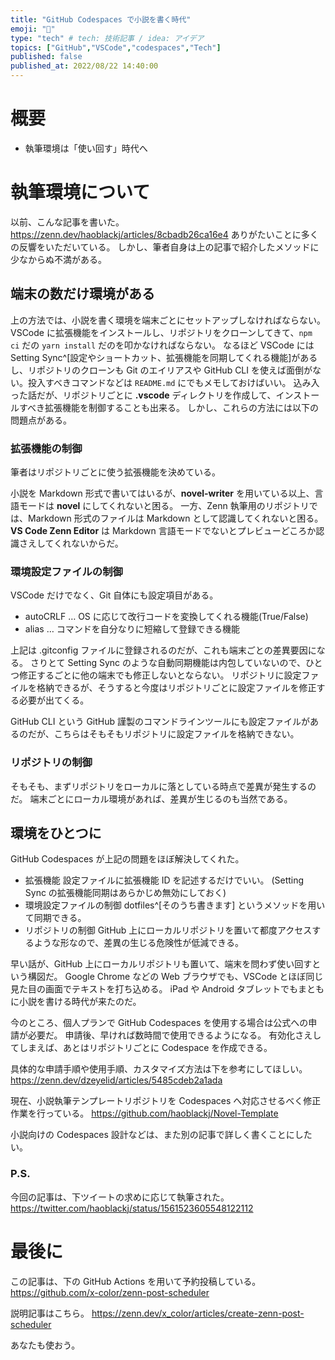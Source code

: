 ```yaml
---
title: "GitHub Codespaces で小説を書く時代"
emoji: "📌"
type: "tech" # tech: 技術記事 / idea: アイデア
topics: ["GitHub","VSCode","codespaces","Tech"]
published: false
published_at: 2022/08/22 14:40:00
---
```


# 概要
- 執筆環境は「使い回す」時代へ

# 執筆環境について
以前、こんな記事を書いた。
https://zenn.dev/haoblackj/articles/8cbadb26ca16e4
ありがたいことに多くの反響をいただいている。
しかし、筆者自身は上の記事で紹介したメソッドに少なからぬ不満がある。
##  端末の数だけ環境がある
上の方法では、小説を書く環境を端末ごとにセットアップしなければならない。
VSCode に拡張機能をインストールし、リポジトリをクローンしてきて、```npm ci``` だの ```yarn install``` だのを叩かなければならない。
なるほど VSCode には Setting Sync^[設定やショートカット、拡張機能を同期してくれる機能]があるし、リポジトリのクローンも Git のエイリアスや GitHub CLI を使えば面倒がない。投入すべきコマンドなどは ```README.md``` にでもメモしておけばいい。
込み入った話だが、リポジトリごとに **.vscode** ディレクトリを作成して、インストールすべき拡張機能を制御することも出来る。
しかし、これらの方法には以下の問題点がある。
### 拡張機能の制御
筆者はリポジトリごとに使う拡張機能を決めている。

小説を Markdown 形式で書いてはいるが、**novel-writer** を用いている以上、言語モードは **novel** にしてくれないと困る。
一方、Zenn 執筆用のリポジトリでは、Markdown 形式のファイルは Markdown として認識してくれないと困る。**VS Code Zenn Editor** は Markdown 言語モードでないとプレビューどころか認識さえしてくれないからだ。

### 環境設定ファイルの制御
VSCode だけでなく、Git 自体にも設定項目がある。
- autoCRLF … OS に応じて改行コードを変換してくれる機能(True/False)
- alias … コマンドを自分なりに短縮して登録できる機能

上記は .gitconfig ファイルに登録されるのだが、これも端末ごとの差異要因になる。
さりとて Setting Sync のような自動同期機能は内包していないので、ひとつ修正するごとに他の端末でも修正しないとならない。
リポジトリに設定ファイルを格納できるが、そうすると今度はリポジトリごとに設定ファイルを修正する必要が出てくる。

GitHub CLI という GitHub 謹製のコマンドラインツールにも設定ファイルがあるのだが、こちらはそもそもリポジトリに設定ファイルを格納できない。


### リポジトリの制御
そもそも、まずリポジトリをローカルに落としている時点で差異が発生するのだ。
端末ごとにローカル環境があれば、差異が生じるのも当然である。

## 環境をひとつに
GitHub Codespaces が上記の問題をほぼ解決してくれた。

- 拡張機能
設定ファイルに拡張機能 ID を記述するだけでいい。
(Setting Sync の拡張機能同期はあらかじめ無効にしておく)
- 環境設定ファイルの制御
dotfiles^[そのうち書きます] というメソッドを用いて同期できる。
- リポジトリの制御
GitHub 上にローカルリポジトリを置いて都度アクセスするような形なので、差異の生じる危険性が低減できる。

早い話が、GitHub 上にローカルリポジトリも置いて、端末を問わず使い回すという構図だ。
Google Chrome などの Web ブラウザでも、VSCode とほぼ同じ見た目の画面でテキストを打ち込める。
iPad や Android タブレットでもまともに小説を書ける時代が来たのだ。

今のところ、個人プランで GitHub Codespaces を使用する場合は公式への申請が必要だ。
申請後、早ければ数時間で使用できるようになる。
有効化さえしてしまえば、あとはリポジトリごとに Codespace を作成できる。

具体的な申請手順や使用手順、カスタマイズ方法は下を参考にしてほしい。
https://zenn.dev/dzeyelid/articles/5485cdeb2a1ada

現在、小説執筆テンプレートリポジトリを Codespaces へ対応させるべく修正作業を行っている。
https://github.com/haoblackj/Novel-Template

小説向けの Codespaces 設計などは、また別の記事で詳しく書くことにしたい。

### P.S.
今回の記事は、下ツイートの求めに応じて執筆された。
https://twitter.com/haoblackj/status/1561523605548122112

# 最後に
この記事は、下の GitHub Actions を用いて予約投稿している。
https://github.com/x-color/zenn-post-scheduler

説明記事はこちら。
https://zenn.dev/x_color/articles/create-zenn-post-scheduler

あなたも使おう。